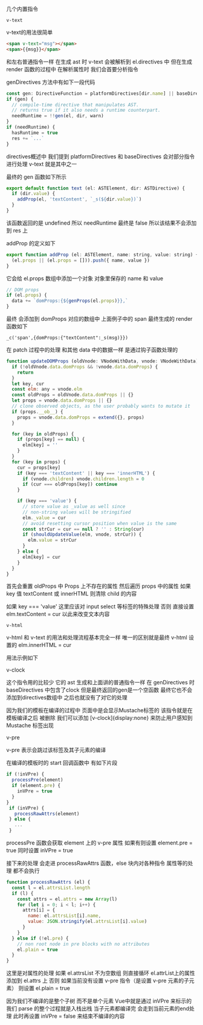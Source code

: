 几个内置指令

    v-text

v-text的用法很简单

```html
<span v-text="msg"></span>
<span>{{msg}}</span>
```

和左右普通指令一样 在生成 ast 时 v-text 会被解析到 el.directives 中 但在生成 render 函数的过程中 在解析属性时 我们会首要分析指令

genDirectives 方法中有如下一段代码

```javascript
const gen: DirectiveFunction = platformDirectives[dir.name] || baseDirectives[dir.name]
if (gen) {
  // compile-time directive that manipulates AST.
  // returns true if it also needs a runtime counterpart.
  needRuntime = !!gen(el, dir, warn)
}
if (needRuntime) {
  hasRuntime = true
  res += `...`
}
```

directives概述中 我们提到 platformDirectives 和 baseDirectives 会对部分指令进行处理 v-text 就是其中之一

最终的 gen 函数如下所示

```javascript
export default function text (el: ASTElement, dir: ASTDirective) {
  if (dir.value) {
    addProp(el, 'textContent', `_s(${dir.value})`)
  }
}
```

该函数返回的是 undefined 所以 needRuntime 最终是 false 所以该结果不会添加到 res 上

addProp 的定义如下

```javascript
export function addProp (el: ASTElement, name: string, value: string) {
  (el.props || (el.props = [])).push({ name, value })
}
```

它会给 el.props 数组中添加一个对象 对象里保存的 name 和 value

```javascript
// DOM props
if (el.props) {
  data += `domProps:{${genProps(el.props)}},`
}
```

最终 会添加到 domProps 对应的数组中 上面例子中的 span 最终生成的 render 函数如下

    _c('span',{domProps:{"textContent":_s(msg)}})

在 patch 过程中的处理 和其他 data 中的数据一样 是通过钩子函数处理的

```javascript
function updateDOMProps (oldVnode: VNodeWithData, vnode: VNodeWithData) {
  if (!oldVnode.data.domProps && !vnode.data.domProps) {
    return
  }
  let key, cur
  const elm: any = vnode.elm
  const oldProps = oldVnode.data.domProps || {}
  let props = vnode.data.domProps || {}
  // clone observed objects, as the user probably wants to mutate it
  if (props.__ob__) {
    props = vnode.data.domProps = extend({}, props)
  }

  for (key in oldProps) {
    if (props[key] == null) {
      elm[key] = ''
    }
  }
  for (key in props) {
    cur = props[key]
    if (key === 'textContent' || key === 'innerHTML') {
      if (vnode.children) vnode.children.length = 0
      if (cur === oldProps[key]) continue
    }

    if (key === 'value') {
      // store value as _value as well since
      // non-string values will be stringified
      elm._value = cur
      // avoid resetting cursor position when value is the same
      const strCur = cur == null ? '' : String(cur)
      if (shouldUpdateValue(elm, vnode, strCur)) {
        elm.value = strCur
      }
    } else {
      elm[key] = cur
    }
  }
}
```

首先会重置 oldProps 中 Props 上不存在的属性 然后遍历 props 中的属性 如果 key 值 textContent 或 innerHTML 则清除 child 的内容

如果 key === 'value' 这里应该对 input select 等标签的特殊处理 否则 直接设置 elm.textContent = cur 以此来改变文本内容

    v-html

v-html 和 v-text 的用法和处理流程基本完全一样 唯一的区别就是最终 v-html 设置的 elm.innerHTML = cur

用法示例如下

  <span v-html="msg"></span>

  v-clock

这个指令用的比较少 它的 ast 生成和上面讲的普通指令一样 在 genDirectives 时 baseDirectives 中包含了clock
但是最终返回的gen是一个空函数 最终它也不会添加到directives数组中 之后也就没有了对它的处理

因为我们的模板在编译的过程中 页面中是会显示Mustache标签的 该指令就是在模板编译之后 被删除 
我们可以添加 [v-clock]{display:none} 来防止用户感知到 Mustache 标签出现

  v-pre

v-pre 表示会跳过该标签及其子元素的编译

在编译的模板时的 start 回调函数中 有如下片段

```javascript
if (!inVPre) {
  processPre(element)
  if (element.pre) {
    inVPre = true
  }
}
 if (inVPre) {
   processRawAttrs(element)
 } else {
   ...
 }
 ```

processPre 函数会获取 element 上的 v-pre 属性 如果有则设置 element.pre = true 同时设置 inVPre = true

接下来的处理 会走进 processRawAttrs 函数，else 块内对各种指令 属性等的处理 都不会执行

```javascript
function processRawAttrs (el) {
  const l = el.attrsList.length
  if (l) {
    const attrs = el.attrs = new Array(l)
    for (let i = 0; i < l; i++) {
      attrs[i] = {
        name: el.attrsList[i].name,
        value: JSON.stringify(el.attrsList[i].value)
      }
    }
  } else if (!el.pre) {
    // non root node in pre blocks with no attributes
    el.plain = true
  }
}
```

这里是对属性的处理 如果 el.attrsList 不为空数组 则直接循环 el.attrList上的属性添加到 el.attrs 上 
否则 如果当前没有设置 v-pre 指令（是设置 v-pre 元素的子元素） 则设置 el.plain = true

因为我们不编译的是整个子树 而不是单个元素 Vue中就是通过 inVPre 来标示的 我们 parse 的整个过程就是入栈出栈
当子元素都编译完 会走到当前元素的end处理 此时再设置 inVPre = false 来结束不编译的内容